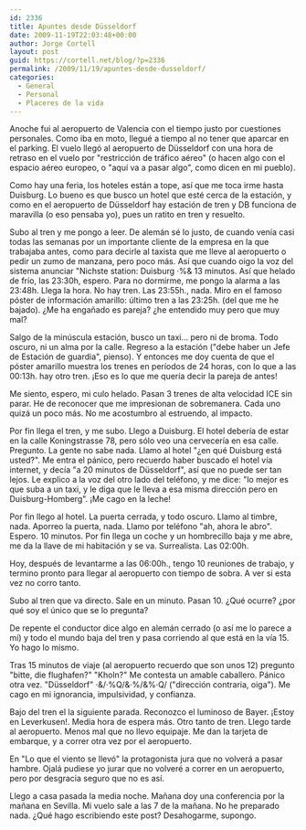 ```yaml
---
id: 2336
title: Apuntes desde Düsseldorf
date: 2009-11-19T22:03:48+00:00
author: Jorge Cortell
layout: post
guid: https://cortell.net/blog/?p=2336
permalink: /2009/11/19/apuntes-desde-dusseldorf/
categories:
  - General
  - Personal
  - Placeres de la vida
---
```

Anoche fui al aeropuerto de Valencia con el tiempo justo por cuestiones personales. Como iba en moto, llegué a tiempo al no tener que aparcar en el parking. El vuelo llegó al aeropuerto de Düsseldorf con una hora de retraso en el vuelo por "restricción de tráfico aéreo" (o hacen algo con el espacio aéreo europeo, o "aquí va a pasar algo", como dicen en mi pueblo).

Como hay una feria, los hoteles están a tope, así que me toca irme hasta Duisburg. Lo bueno es que busco un hotel que esté cerca de la estación, y como en el aeropuerto de Düsseldorf hay estación de tren y DB funciona de maravilla (o eso pensaba yo), pues un ratito en tren y resuelto.

Subo al tren y me pongo a leer. De alemán sé lo justo, de cuando venía casi todas las semanas por un importante cliente de la empresa en la que trabajaba antes, como para decirle al taxista que me lleve al aeropuerto o pedir un zumo de manzana, pero poco más. Así que cuando oigo la voz del sistema anunciar "Nichste station: Duisburg ·$%&" recojo y bajo del tren. Pero veo un cartel que pone "Duisburg-Rahm". Trato de subir al tren de nuevo, pero se va. Así que pregunto a una pareja, que me dice que hay 4 estaciones en Duisburg, y que no me preocupe, que el próximo tren viene ·$%& 13 minutos. Así que helado de frío, las 23:30h, espero. Para no dormirme, me pongo la alarma a las 23:48h. Llega la hora. No hay tren. Las 23:55h., nada. Miro en el famoso póster de información amarillo: último tren a las 23:25h. (del que me he bajado). ¿Me ha engañado es pareja? ¿he entendido muy pero que muy mal?

Salgo de la minúscula estación, busco un taxi… pero ni de broma. Todo oscuro, ni un alma por la calle. Regreso a la estación ("debe haber un Jefe de Estación de guardia", pienso). Y entonces me doy cuenta de que el póster amarillo muestra los trenes en períodos de 24 horas, con lo que a las 00:13h. hay otro tren. ¡Eso es lo que me quería decir la pareja de antes!

Me siento, espero, mi culo helado. Pasan 3 trenes de alta velocidad ICE sin parar. He de reconocer que me impresionan de sobremanera. Cada uno quizá un poco más. No me acostumbro al estruendo, al impacto.

Por fin llega el tren, y me subo. Llego a Duisburg. El hotel debería de estar en la calle Koningstrasse 78, pero sólo veo una cervecería en esa calle. Pregunto. La gente no sabe nada. Llamo al hotel "¿en qué Duisburg está usted?". Me entra el pánico, pero recuerdo haber buscado el hotel vía internet, y decía "a 20 minutos de Düsseldorf", así que no puede ser tan lejos. Le explico a la voz del otro lado del teléfono, y me dice: "lo mejor es que suba a un taxi, y le diga que le lleva a esa misma dirección pero en Duisburg-Homberg". ¡Me cago en la leche!

Por fin llego al hotel. La puerta cerrada, y todo oscuro. Llamo al timbre, nada. Aporreo la puerta, nada. Llamo por teléfono "ah, ahora le abro". Espero. 10 minutos. Por fin llega un coche y un hombrecillo baja y me abre, me da la llave de mi habitación y se va. Surrealista. Las 02:00h.

Hoy, después de levantarme a las 06:00h., tengo 10 reuniones de trabajo, y termino pronto para llegar al aeropuerto con tiempo de sobra. A ver si esta vez no corro tanto.

Subo al tren que va directo. Sale en un minuto. Pasan 10. ¿Qué ocurre? ¿por qué soy el único que se lo pregunta?

De repente el conductor dice algo en alemán cerrado (o así me lo parece a mí) y todo el mundo baja del tren y pasa corriendo al que está en la vía 15. Yo hago lo mismo.

Tras 15 minutos de viaje (al aeropuerto recuerdo que son unos 12) pregunto "bitte, die flughafen?" "Kholn?" Me contesta un amable caballero. Pánico otra vez. "Düsseldorf" ·&/·%Q/&·%/&%·Q/ ("dirección contraria, oiga"). Me cago en mi ignorancia, impulsividad, y confianza.

Bajo del tren el la siguiente parada. Reconozco el luminoso de Bayer. ¡Estoy en Leverkusen!. Media hora de espera más. Otro tanto de tren. Llego tarde al aeropuerto. Menos mal que no llevo equipaje. Me dan la tarjeta de embarque, y a correr otra vez por el aeropuerto.

En "Lo que el viento se llevó" la protagonista jura que no volverá a pasar hambre. Ojalá pudiese yo jurar que no volveré a correr en un aeropuerto, pero por desgracia seguro que no es así.

Llego a casa pasada la media noche. Mañana doy una conferencia por la mañana en Sevilla. Mi vuelo sale a las 7 de la mañana. No he preparado nada. ¿Qué hago escribiendo este post? Desahogarme, supongo.